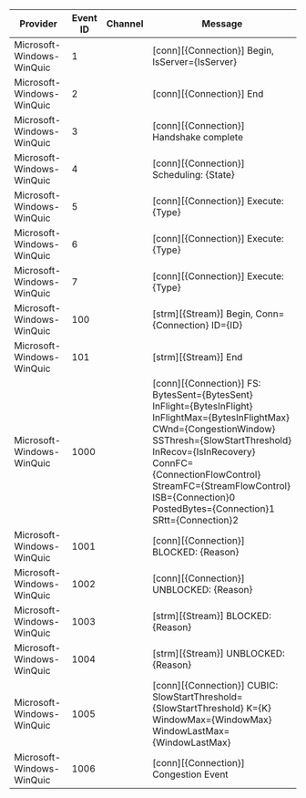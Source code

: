 Provider                   |  Event ID  |  Channel  |  Message
---------------------------|------------|-----------|----------------------------------------------------------------------------------------------------------------------------------------------------------------------------------------------------------------------------------------------------------------------------------------------------------------
Microsoft-Windows-WinQuic  |  1         |           |  [conn][{Connection}] Begin, IsServer={IsServer}
Microsoft-Windows-WinQuic  |  2         |           |  [conn][{Connection}] End
Microsoft-Windows-WinQuic  |  3         |           |  [conn][{Connection}] Handshake complete
Microsoft-Windows-WinQuic  |  4         |           |  [conn][{Connection}] Scheduling: {State}
Microsoft-Windows-WinQuic  |  5         |           |  [conn][{Connection}] Execute: {Type}
Microsoft-Windows-WinQuic  |  6         |           |  [conn][{Connection}] Execute: {Type}
Microsoft-Windows-WinQuic  |  7         |           |  [conn][{Connection}] Execute: {Type}
Microsoft-Windows-WinQuic  |  100       |           |  [strm][{Stream}] Begin, Conn={Connection} ID={ID}
Microsoft-Windows-WinQuic  |  101       |           |  [strm][{Stream}] End
Microsoft-Windows-WinQuic  |  1000      |           |  [conn][{Connection}] FS: BytesSent={BytesSent} InFlight={BytesInFlight} InFlightMax={BytesInFlightMax} CWnd={CongestionWindow} SSThresh={SlowStartThreshold} InRecov={IsInRecovery} ConnFC={ConnectionFlowControl} StreamFC={StreamFlowControl} ISB={Connection}0 PostedBytes={Connection}1 SRtt={Connection}2
Microsoft-Windows-WinQuic  |  1001      |           |  [conn][{Connection}] BLOCKED: {Reason}
Microsoft-Windows-WinQuic  |  1002      |           |  [conn][{Connection}] UNBLOCKED: {Reason}
Microsoft-Windows-WinQuic  |  1003      |           |  [strm][{Stream}] BLOCKED: {Reason}
Microsoft-Windows-WinQuic  |  1004      |           |  [strm][{Stream}] UNBLOCKED: {Reason}
Microsoft-Windows-WinQuic  |  1005      |           |  [conn][{Connection}] CUBIC: SlowStartThreshold={SlowStartThreshold} K={K} WindowMax={WindowMax} WindowLastMax={WindowLastMax}
Microsoft-Windows-WinQuic  |  1006      |           |  [conn][{Connection}] Congestion Event